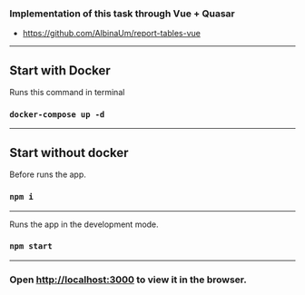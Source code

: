 ### Implementation of this task through Vue + Quasar
 - https://github.com/AlbinaUm/report-tables-vue

----


## Start with Docker 

Runs this command in terminal
### `docker-compose up -d`

---

## Start without docker


Before runs the app.
### `npm i`

----

Runs the app in the development mode.
### `npm start`

---

### Open [http://localhost:3000](http://localhost:3000) to view it in the browser.

